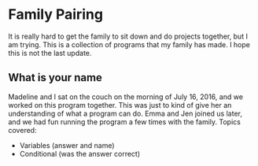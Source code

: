 Family Pairing
==============

It is really hard to get the family to sit down and do projects together, but I am trying.  This is a collection of programs that my family has made.  I hope this is not the last update.

What is your name
-----------------

Madeline and I sat on the couch on the morning of July 16, 2016, and we worked on this program together.  This was just to kind of give her an understanding of what a program can do.  Emma and Jen joined us later, and we had fun running the program a few times with the family.  Topics covered:

* Variables (answer and name)
* Conditional (was the answer correct)
